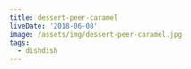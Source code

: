 ```yaml
---
title: dessert-peer-caramel
liveDate: '2018-06-08'
image: /assets/img/dessert-peer-caramel.jpg
tags:
  - dishdish
---
```


